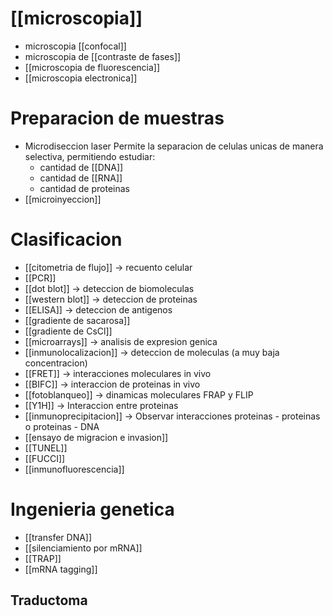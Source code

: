 # [[microscopia]]

- microscopia [[confocal]]
- microscopia de [[contraste de fases]]
- [[microscopia de fluorescencia]]
- [[microscopia electronica]]

# Preparacion de muestras

- Microdiseccion laser
  Permite la separacion de celulas unicas de manera selectiva, permitiendo estudiar:
  - cantidad de [[DNA]]
  - cantidad de [[RNA]]
  - cantidad de proteinas
- [[microinyeccion]]

# Clasificacion

- [[citometria de flujo]] → recuento celular
- [[PCR]]
- [[dot blot]] → deteccion de biomoleculas
- [[western blot]] → deteccion de proteinas
- [[ELISA]] → deteccion de antigenos
- [[gradiente de sacarosa]]
- [[gradiente de CsCl]]
- [[microarrays]] → analisis de expresion genica
- [[inmunolocalizacion]] → deteccion de moleculas (a muy baja concentracion)
- [[FRET]] → interacciones moleculares in vivo
- [[BIFC]] → interaccion de proteinas in vivo
- [[fotoblanqueo]] → dinamicas moleculares FRAP y FLIP
- [[Y1H]] → Interaccion entre proteinas
- [[inmunoprecipitacion]] → Observar interacciones proteinas - proteinas o proteinas - DNA
- [[ensayo de migracion e invasion]]
- [[TUNEL]]
- [[FUCCI]]
- [[inmunofluorescencia]]

# Ingenieria genetica

- [[transfer DNA]]
- [[silenciamiento por mRNA]]
- [[TRAP]]
- [[mRNA tagging]]

## Traductoma